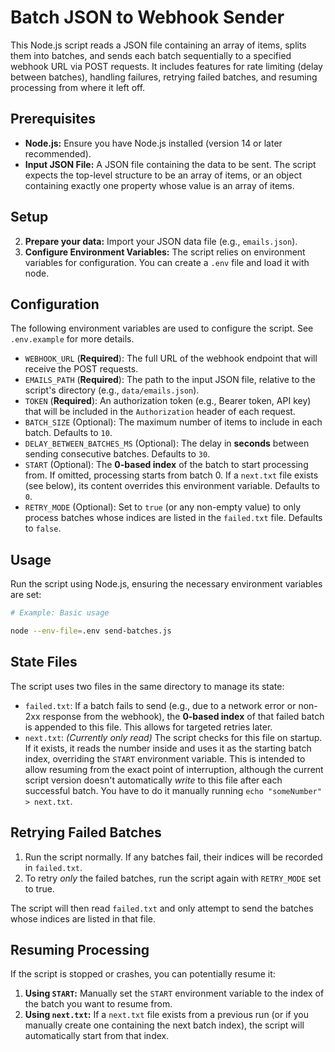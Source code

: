 # Batch JSON to Webhook Sender

This Node.js script reads a JSON file containing an array of items, splits them into batches, and sends each batch sequentially to a specified webhook URL via POST requests. It includes features for rate limiting (delay between batches), handling failures, retrying failed batches, and resuming processing from where it left off.

## Prerequisites

- **Node.js:** Ensure you have Node.js installed (version 14 or later recommended).
- **Input JSON File:** A JSON file containing the data to be sent. The script expects the top-level structure to be an array of items, or an object containing exactly one property whose value is an array of items.

## Setup

2.  **Prepare your data:** Import your JSON data file (e.g., `emails.json`).
3.  **Configure Environment Variables:** The script relies on environment variables for configuration. You can create a `.env` file and load it with node.

## Configuration

The following environment variables are used to configure the script. See `.env.example` for more details.

- `WEBHOOK_URL` (**Required**): The full URL of the webhook endpoint that will receive the POST requests.
- `EMAILS_PATH` (**Required**): The path to the input JSON file, relative to the script's directory (e.g., `data/emails.json`).
- `TOKEN` (**Required**): An authorization token (e.g., Bearer token, API key) that will be included in the `Authorization` header of each request.
- `BATCH_SIZE` (Optional): The maximum number of items to include in each batch. Defaults to `10`.
- `DELAY_BETWEEN_BATCHES_MS` (Optional): The delay in **seconds** between sending consecutive batches. Defaults to `30`.
- `START` (Optional): The **0-based index** of the batch to start processing from. If omitted, processing starts from batch 0. If a `next.txt` file exists (see below), its content overrides this environment variable. Defaults to `0`.
- `RETRY_MODE` (Optional): Set to `true` (or any non-empty value) to only process batches whose indices are listed in the `failed.txt` file. Defaults to `false`.

## Usage

Run the script using Node.js, ensuring the necessary environment variables are set:

```bash
# Example: Basic usage

node --env-file=.env send-batches.js

```

## State Files

The script uses two files in the same directory to manage its state:

- `failed.txt`: If a batch fails to send (e.g., due to a network error or non-2xx response from the webhook), the **0-based index** of that failed batch is appended to this file. This allows for targeted retries later.
- `next.txt`: _(Currently only read)_ The script checks for this file on startup. If it exists, it reads the number inside and uses it as the starting batch index, overriding the `START` environment variable. This is intended to allow resuming from the exact point of interruption, although the current script version doesn't automatically _write_ to this file after each successful batch. You have to do it manually running `echo "someNumber" > next.txt`.

## Retrying Failed Batches

1.  Run the script normally. If any batches fail, their indices will be recorded in `failed.txt`.
2.  To retry _only_ the failed batches, run the script again with `RETRY_MODE` set to true.

The script will then read `failed.txt` and only attempt to send the batches whose indices are listed in that file.

## Resuming Processing

If the script is stopped or crashes, you can potentially resume it:

1.  **Using `START`:** Manually set the `START` environment variable to the index of the batch you want to resume from.
2.  **Using `next.txt`:** If a `next.txt` file exists from a previous run (or if you manually create one containing the next batch index), the script will automatically start from that index.
